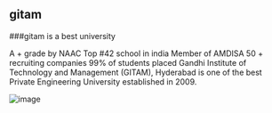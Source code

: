 ## gitam
###gitam is a best university

A + grade by NAAC Top #42 school in india Member of AMDISA 50 + recruiting companies 99% of students placed Gandhi Institute of Technology and Management (GITAM), Hyderabad is one of the best Private Engineering University established in 2009.

![image](https://user-images.githubusercontent.com/89067974/136016473-f30f346d-176f-4495-a5f7-9be4bf1c35ca.png)

